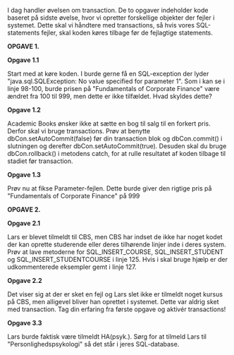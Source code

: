 I dag handler øvelsen om transaction. De to opgaver indeholder kode baseret på sidste øvelse, hvor vi opretter forskellige objekter der fejler i systemet. Dette skal vi håndtere med transactions, så hvis vores SQL-statements fejler, skal koden køres tilbage før de fejlagtige statements.

**OPGAVE 1.**

**Opgave 1.1**

Start med at køre koden. I burde gerne få en SQL-exception der lyder "java.sql.SQLException: No value specified for parameter 1". Som i kan se i linje 98-100, burde prisen på "Fundamentals of Corporate Finance" være ændret fra 100 til 999, men dette er ikke tilfældet. Hvad skyldes dette?

**Opgave 1.2**

Academic Books ønsker ikke at sætte en bog til salg til en forkert pris. Derfor skal vi bruge transactions. Prøv at benytte dbCon.setAutoCommit(false) før din transaction blok og dbCon.commit() i slutningen og derefter dbCon.setAutoCommit(true). Desuden skal du bruge dbCon.rollback() i metodens catch, for at rulle resultatet af koden tilbage til stadiet før transaction.

**Opgave 1.3**

Prøv nu at fikse Parameter-fejlen. Dette burde giver den rigtige pris på "Fundamentals of Corporate Finance" på 999

**OPGAVE 2.**

**Opgave 2.1**

Lars er blevet tilmeldt til CBS, men CBS har indset de ikke har noget kodet der kan oprette studerende eller deres tilhørende linjer inde i deres system. Prøv at lave metoderne for SQL_INSERT_COURSE, SQL_INSERT_STUDENT og SQL_INSERT_STUDENTCOURSE i linje 125. Hvis i skal bruge hjælp er der udkommenterede eksempler gemt i linje 127.

**Opgave 2.2**

Det viser sig at der er sket en fejl og Lars slet ikke er tilmeldt noget kursus på CBS, men alligevel bliver han oprettet i systemet. Dette var aldrig sket med transaction. Tag din erfaring fra første opgave og aktivér transactions!

**Opgave 3.3** 

Lars burde faktisk være tilmeldt HA(psyk.). Sørg for at tilmeld Lars til "Personlighedspsykologi" så det står i jeres SQL-database.

